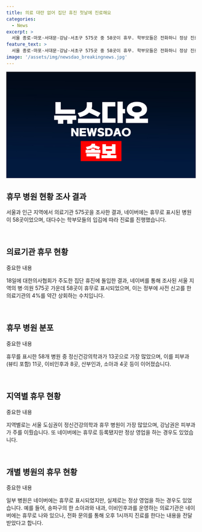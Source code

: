 ```yaml
---
title: 의료 대란 없어 집단 휴진 첫날에 진료해요
categories:
  - News
excerpt: >
  서울 종로·마포·서대문·강남·서초구 575곳 중 58곳이 휴무. 학부모들은 전화하니 정상 진료라며 대다수 병원은 정상 진료. 대한의사협회의 집단 휴진에 반발도. 네이버에 휴무로 등록했지만 진료하는 병원도 존재. 병·의원 중 4%만 사전 휴진 신고. 휴무 병원 중 정신건강의학과가 가장 많으며, 피부과, 이비인후과도 포함. 지역별로는 차이 있었고, 학부모의 입김으로 잠실동은 대부분 정상 진료. Keep reading: 의료계 집단 휴진의 영향과 대한의사협회의 입장.
feature_text: >
  서울 종로·마포·서대문·강남·서초구 575곳 중 58곳이 휴무. 학부모들은 전화하니 정상 진료라며 대다수 병원은 정상 진료. 대한의사협회의 집단 휴진에 반발도. 네이버에 휴무로 등록했지만 진료하는 병원도 존재. 병·의원 중 4%만 사전 휴진 신고. 휴무 병원 중 정신건강의학과가 가장 많으며, 피부과, 이비인후과도 포함. 지역별로는 차이 있었고, 학부모의 입김으로 잠실동은 대부분 정상 진료. Keep reading: 의료계 집단 휴진의 영향과 대한의사협회의 입장.
image: '/assets/img/newsdao_breakingnews.jpg'
---
```


<p><img src="/assets/img/newsdao_breakingnews.jpg" alt="pcversion 속보" /></p>

<h2 data-ke-size="size26">휴무 병원 현황 조사 결과</h2>

<p>서울과 인근 지역에서 의료기관 575곳을 조사한 결과, 네이버에는 휴무로 표시된 병원이 58곳이었으며, 대다수는 학부모들의 입김에 따라 진료를 진행했습니다.</p>

<p data-ke-size="size16">&nbsp;</p>

<h2 data-ke-size="size24">의료기관 휴무 현황</h2>

<p>중요한 내용</p>

<p data-ke-size="size16">18일에 대한의사협회가 주도한 집단 휴진에 돌입한 결과, 네이버를 통해 조사된 서울 지역의 병⋅의원 575곳 가운데 58곳이 휴무로 표시되었으며, 이는 정부에 사전 신고를 한 의료기관의 4%를 약간 상회하는 수치입니다.</p>

<p data-ke-size="size16">&nbsp;</p>

<h2 data-ke-size="size24">휴무 병원 분포</h2>

<p>중요한 내용</p>

<p data-ke-size="size16">휴무를 표시한 58개 병원 중 정신건강의학과가 13곳으로 가장 많았으며, 이를 피부과(뷰티 포함) 11곳, 이비인후과 8곳, 산부인과, 소아과 4곳 등이 이어졌습니다.</p>

<p data-ke-size="size16">&nbsp;</p>

<h2 data-ke-size="size24">지역별 휴무 현황</h2>

<p>중요한 내용</p>

<p data-ke-size="size16">지역별로는 서울 도심권이 정신건강의학과 휴무 병원이 가장 많았으며, 강남권은 피부과가 주를 이뤘습니다. 또 네이버에는 휴무로 등록됐지만 정상 영업을 하는 경우도 있었습니다.</p>

<p data-ke-size="size16">&nbsp;</p>

<h2 data-ke-size="size24">개별 병원의 휴무 현황</h2>

<p>중요한 내용</p>

<p data-ke-size="size16">일부 병원은 네이버에는 휴무로 표시되었지만, 실제로는 정상 영업을 하는 경우도 있었습니다. 예를 들어, 송파구의 한 소아과와 내과, 이비인후과를 운영하는 의료기관은 네이버에는 휴무로 나와 있으나, 전화 문의를 통해 오후 1시까지 진료를 한다는 내용을 전달받았다고 합니다.</p>

<p data-ke-size="size16">&nbsp;</p>

